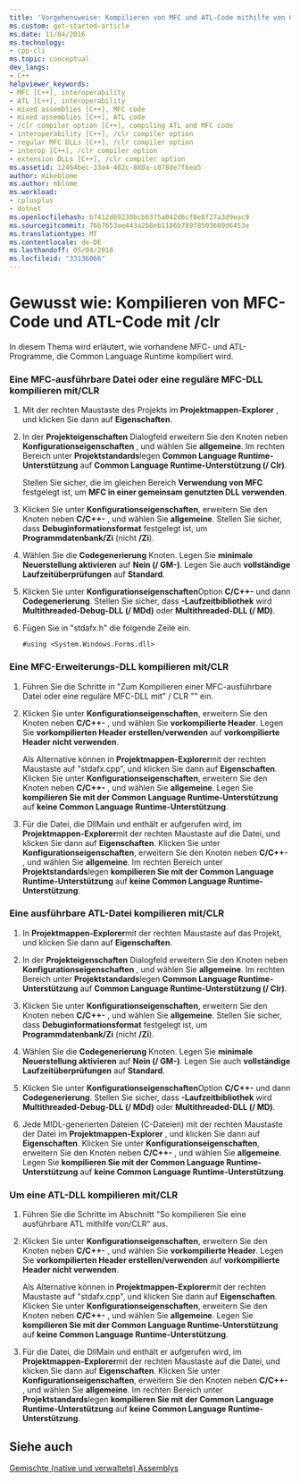 ```yaml
---
title: 'Vorgehensweise: Kompilieren von MFC und ATL-Code mithilfe von Clr-| Microsoft Docs'
ms.custom: get-started-article
ms.date: 11/04/2016
ms.technology:
- cpp-cli
ms.topic: conceptual
dev_langs:
- C++
helpviewer_keywords:
- MFC [C++], interoperability
- ATL [C++], interoperability
- mixed assemblies [C++], MFC code
- mixed assemblies [C++], ATL code
- /clr compiler option [C++], compiling ATL and MFC code
- interoperability [C++], /clr compiler option
- regular MFC DLLs [C++], /clr compiler option
- interop [C++], /clr compiler option
- extension DLLs [C++], /clr compiler option
ms.assetid: 12464bec-33a4-482c-880a-c078de7f6ea5
author: mikeblome
ms.author: mblome
ms.workload:
- cplusplus
- dotnet
ms.openlocfilehash: b7412d69230bcb6375a042d6cf8e8f27a3d9eac9
ms.sourcegitcommit: 76b7653ae443a2b8eb1186b789f8503609d6453e
ms.translationtype: MT
ms.contentlocale: de-DE
ms.lasthandoff: 05/04/2018
ms.locfileid: "33136066"
---
```

# <a name="how-to-compile-mfc-and-atl-code-by-using-clr"></a>Gewusst wie: Kompilieren von MFC-Code und ATL-Code mit /clr
In diesem Thema wird erläutert, wie vorhandene MFC- und ATL-Programme, die Common Language Runtime kompiliert wird.  
  
### <a name="to-compile-an-mfc-executable-or-regular-mfc-dll-by-using-clr"></a>Eine MFC-ausführbare Datei oder eine reguläre MFC-DLL kompilieren mit/CLR  
  
1.  Mit der rechten Maustaste des Projekts im **Projektmappen-Explorer** , und klicken Sie dann auf **Eigenschaften**.  
  
2.  In der **Projekteigenschaften** Dialogfeld erweitern Sie den Knoten neben **Konfigurationseigenschaften** , und wählen Sie **allgemeine**. Im rechten Bereich unter **Projektstandards**legen **Common Language Runtime-Unterstützung** auf **Common Language Runtime-Unterstützung (/ Clr)**.  
  
     Stellen Sie sicher, die im gleichen Bereich **Verwendung von MFC** festgelegt ist, um **MFC in einer gemeinsam genutzten DLL verwenden**.  
  
3.  Klicken Sie unter **Konfigurationseigenschaften**, erweitern Sie den Knoten neben **C/C++-** , und wählen Sie **allgemeine**. Stellen Sie sicher, dass **Debuginformationsformat** festgelegt ist, um **Programmdatenbank/Zi** (nicht **/Zi**).  
  
4.  Wählen Sie die **Codegenerierung** Knoten. Legen Sie **minimale Neuerstellung aktivieren** auf **Nein (/ GM-)**. Legen Sie auch **vollständige Laufzeitüberprüfungen** auf **Standard**.  
  
5.  Klicken Sie unter **Konfigurationseigenschaften**Option **C/C++-** und dann **Codegenerierung**. Stellen Sie sicher, dass **-Laufzeitbibliothek** wird **Multithreaded-Debug-DLL (/ MDd)** oder **Multithreaded-DLL (/ MD)**.  
  
6.  Fügen Sie in "stdafx.h" die folgende Zeile ein.  
  
    ```  
    #using <System.Windows.Forms.dll>  
    ```  
  
### <a name="to-compile-an-mfc-extension-dll-by-using-clr"></a>Eine MFC-Erweiterungs-DLL kompilieren mit/CLR  
  
1.  Führen Sie die Schritte in "Zum Kompilieren einer MFC-ausführbare Datei oder eine reguläre MFC-DLL mit" / CLR "" ein.  
  
2.  Klicken Sie unter **Konfigurationseigenschaften**, erweitern Sie den Knoten neben **C/C++-** , und wählen Sie **vorkompilierte Header**. Legen Sie **vorkompilierten Header erstellen/verwenden** auf **vorkompilierte Header nicht verwenden**.  
  
     Als Alternative können in **Projektmappen-Explorer**mit der rechten Maustaste auf "stdafx.cpp", und klicken Sie dann auf **Eigenschaften**. Klicken Sie unter **Konfigurationseigenschaften**, erweitern Sie den Knoten neben **C/C++-** , und wählen Sie **allgemeine**. Legen Sie **kompilieren Sie mit der Common Language Runtime-Unterstützung** auf **keine Common Language Runtime-Unterstützung**.  
  
3.  Für die Datei, die DllMain und enthält er aufgerufen wird, im **Projektmappen-Explorer**mit der rechten Maustaste auf die Datei, und klicken Sie dann auf **Eigenschaften**. Klicken Sie unter **Konfigurationseigenschaften**, erweitern Sie den Knoten neben **C/C++-** , und wählen Sie **allgemeine**. Im rechten Bereich unter **Projektstandards**legen **kompilieren Sie mit der Common Language Runtime-Unterstützung** auf **keine Common Language Runtime-Unterstützung**.  
  
### <a name="to-compile-an-atl-executable-by-using-clr"></a>Eine ausführbare ATL-Datei kompilieren mit/CLR  
  
1.  In **Projektmappen-Explorer**mit der rechten Maustaste auf das Projekt, und klicken Sie dann auf **Eigenschaften**.  
  
2.  In der **Projekteigenschaften** Dialogfeld erweitern Sie den Knoten neben **Konfigurationseigenschaften** , und wählen Sie **allgemeine**. Im rechten Bereich unter **Projektstandards**legen **Common Language Runtime-Unterstützung** auf **Common Language Runtime-Unterstützung (/ Clr)**.  
  
3.  Klicken Sie unter **Konfigurationseigenschaften**, erweitern Sie den Knoten neben **C/C++-** , und wählen Sie **allgemeine**. Stellen Sie sicher, dass **Debuginformationsformat** festgelegt ist, um **Programmdatenbank/Zi** (nicht **/Zi**).  
  
4.  Wählen Sie die **Codegenerierung** Knoten. Legen Sie **minimale Neuerstellung aktivieren** auf **Nein (/ GM-)**. Legen Sie auch **vollständige Laufzeitüberprüfungen** auf **Standard**.  
  
5.  Klicken Sie unter **Konfigurationseigenschaften**Option **C/C++-** und dann **Codegenerierung**. Stellen Sie sicher, dass **-Laufzeitbibliothek** wird **Multithreaded-Debug-DLL (/ MDd)** oder **Multithreaded-DLL (/ MD)**.  
  
6.  Jede MIDL-generierten Dateien (C-Dateien) mit der rechten Maustaste der Datei im **Projektmappen-Explorer** , und klicken Sie dann auf **Eigenschaften**. Klicken Sie unter **Konfigurationseigenschaften**, erweitern Sie den Knoten neben **C/C++-** , und wählen Sie **allgemeine**. Legen Sie **kompilieren Sie mit der Common Language Runtime-Unterstützung** auf **keine Common Language Runtime-Unterstützung**.  
  
### <a name="to-compile-an-atl-dll-by-using-clr"></a>Um eine ATL-DLL kompilieren mit/CLR  
  
1.  Führen Sie die Schritte im Abschnitt "So kompilieren Sie eine ausführbare ATL mithilfe von/CLR" aus.  
  
2.  Klicken Sie unter **Konfigurationseigenschaften**, erweitern Sie den Knoten neben **C/C++-** , und wählen Sie **vorkompilierte Header**. Legen Sie **vorkompilierten Header erstellen/verwenden** auf **vorkompilierte Header nicht verwenden**.  
  
     Als Alternative können in **Projektmappen-Explorer**mit der rechten Maustaste auf "stdafx.cpp", und klicken Sie dann auf **Eigenschaften**. Klicken Sie unter **Konfigurationseigenschaften**, erweitern Sie den Knoten neben **C/C++-** , und wählen Sie **allgemeine**. Legen Sie **kompilieren Sie mit der Common Language Runtime-Unterstützung** auf **keine Common Language Runtime-Unterstützung**.  
  
3.  Für die Datei, die DllMain und enthält er aufgerufen wird, im **Projektmappen-Explorer**mit der rechten Maustaste auf die Datei, und klicken Sie dann auf **Eigenschaften**. Klicken Sie unter **Konfigurationseigenschaften**, erweitern Sie den Knoten neben **C/C++-** , und wählen Sie **allgemeine**. Im rechten Bereich unter **Projektstandards**legen **kompilieren Sie mit der Common Language Runtime-Unterstützung** auf **keine Common Language Runtime-Unterstützung**.  
  
## <a name="see-also"></a>Siehe auch  
 [Gemischte (native und verwaltete) Assemblys](../dotnet/mixed-native-and-managed-assemblies.md)